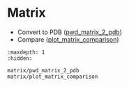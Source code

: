 # Matrix

- Convert to PDB ([pwd_matrix_2_pdb](matrix/pwd_matrix_2_pdb.md))
- Compare ([plot_matrix_comparison](matrix/plot_matrix_comparison.md))

```{toctree}
:maxdepth: 1
:hidden:

matrix/pwd_matrix_2_pdb
matrix/plot_matrix_comparison
```
